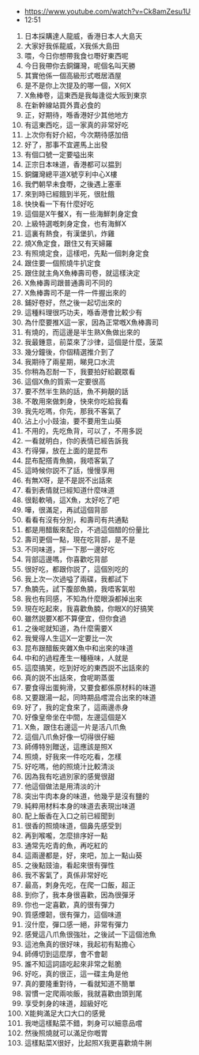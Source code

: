- https://www.youtube.com/watch?v=Ck8amZesu1U
- 12:51

1. 日本採購達人龍威，香港日本人大島天
1. 大家好我係龍威，X我係大島田
1. 喂，今日你想帶我食乜嘢好東西呢
1. 今日我帶你去銅鑼灣，呢個名叫天勝
1. 其實他係一個高級形式嘅居酒屋
1. 是不是你上次提及的哪一個，X何X
1. X魚棒卷，這東西是我每逢從大阪到東京
1. 在新幹線站買外賣必食的
1. 正，好期待，喺香港好少其他地方
1. 有這東西吃，這一家真的非常好吃
1. 上次你有好介紹，今次期待感加倍
1. 好了，那事不宜遲馬上出發
1. 有個口號一定要嗌出來
1. 正宗日本味道，香港都可以揾到
1. 銅鑼灣總平道X號亨利中心X樓
1. 我們朝早未食嘢，之後遇上塞車
1. 來到時已經餓到半死，很肚餓
1. 快快看一下有什麼好吃
1. 這個是X午餐X，有一些海鮮刺身定食
1. 上級特選嘅刺身定食，也有海鮮X
1. 這裏有熱食，有漢堡扒，炸雞
1. 燒X魚定食，跟住又有天婦羅
1. 有照燒定食，這樣吧，先點一個刺身定食
1. 跟住要一個照燒牛扒定食
1. 跟住就主角X魚棒壽司卷，就這樣決定
1. X魚棒壽司跟普通壽司不同的
1. X魚棒壽司不是一件一件握出來的
1. 鋪好卷好，然之後一起切出來的
1. 這種料理很巧功夫，喺香港會比較少有
1. 為什麼要推X這一家，因為正常嘅X魚棒壽司
1. 有燒的，而這邊是半生熟X魚做出來的
1. 我最鍾意，前菜來了沙律，這個是什麼，菠菜
1. 幾分鐘後，你個精選推介到了
1. 我期待了兩星期，睇見口水流
1. 你稍為忍耐一下，我要拍好給觀眾看
1. 這個X魚的質索一定要很高
1. 要不然半生熟的話，魚不夠靚的話
1. 不敢用來做刺身，快來你吃給我看
1. 我先吃嗎，你先，那我不客氣了
1. 沾上小小豉油，要不要用生山葵
1. 不用的，先吃魚背，可以了，不用多説
1. 一看就明白，你的表情已經告訴我
1. 冇得彈，放在上面的是昆布
1. 昆布配撘青魚腩，我唔客氣了
1. 這時候你説不了話，慢慢享用
1. 有無X呀，是不是説不出話來
1. 看到表情就已經知道什麼味道
1. 很鬆軟喎，這X魚，太好吃了吧
1. 嘩，很滿足，再試這個背部
1. 看看有沒有分別，和壽司有共通點
1. 都是用醋飯來配合，不過這個醋的份量比
1. 壽司更個一點，現在吃背部，是不是
1. 不同味道，評一下那一邊好吃
1. 背部這邊嗎，你喜歡吃背部
1. 很好吃，都跟你説了，這個別吃的
1. 我上次一次過嗌了兩碟，我都試下
1. 魚腩先，試下腹部魚腩，我唔客氣啦
1. 我也有同感，不知為什麼眼淚都掉出來
1. 現在吃起來，我喜歡魚腩，你眼X的好搞笑
1. 雖然説要X都不算便宜，但你食過
1. 之後呢就知道，為什麼需要X
1. 我覺得人生這X一定要比一次
1. 昆布跟醋飯夾雜X魚中和出來的味道
1. 中和的過程產生一種極味，人就是
1. 這麼搞笑，吃到好吃的東西説不出話來的
1. 真的説不出話來，食呢啲蒸蛋
1. 要食得出蛋夠滑，又要食都係原材料的味道
1. 又要跟湯一起，同時期品嚐混合出來的味道
1. 好了，我的定食來了，這兩邊赤身
1. 好像皇帝坐在中間，左邊這個是X
1. X魚，跟住右邊這一片是活八爪魚
1. 這個八爪魚好像一切得很仔細
1. 師傅特別贈送，這應該是照X
1. 照燒，好我來一件吃吃看，怎樣
1. 好吃嗎，他的照燒汁比較清淡
1. 因為我有吃過別家的感覺很甜
1. 他這個做法是用清淡的汁
1. 突出牛肉本身的味道，他幾乎是沒有鹽的
1. 純粹用材料本身的味道去表現出味道
1. 配上飯香在入口之前已經聞到
1. 很香的照燒味道，個鼻先感受到
1. 再到喉嚨，怎麼排序好一點
1. 通常先吃青的魚，再吃紅的
1. 這兩邊都是，好，來吧，加上一點山葵
1. 之後點豉油，看起來很有彈性
1. 我不客氣了，真係非常好吃
1. 最高，刺身先吃，在爬一口飯，超正
1. 到你了，我本身很喜歡，因為很彈牙
1. 你也一定喜歡，真的很有彈力
1. 質感煙韌，很有彈力，這個味道
1. 沒什麼，彈口感一絕，非常有彈力
1. 感覺這八爪魚很強壯，之後試一下這個池魚
1. 這池魚真的很好味，我起初有點擔心
1. 師傅切到這麼厚，會不會韌
1. 誰不知這詞語吃起來非常之鬆脆
1. 好吃，真的很正，這一碟主角是他
1. 真的要隆重對待，一看就知道不簡單
1. 習慣一定爬兩啖飯，我就喜歡由頭到尾
1. 享受刺身的味道，超級好吃
1. X能夠滿足大口大口的感覺
1. 我哋這樣點菜不錯，刺身可以細意品嚐
1. 然後照燒就可以滿足你嘅胃
1. 這樣點菜X很好，比起照X我更喜歡燒牛脷
